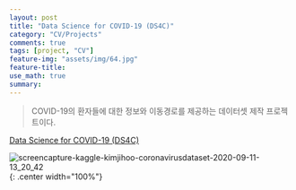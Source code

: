 ```yaml
---
layout: post
title: "Data Science for COVID-19 (DS4C)"
category: "CV/Projects"
comments: true
tags: [project, "CV"]
feature-img: "assets/img/64.jpg"
feature-title:
use_math: true
summary:
---
```


> COVID-19의 환자들에 대한 정보와 이동경로를 제공하는 데이터셋 제작 프로젝트이다.

[Data Science for COVID-19 (DS4C)](https://www.kaggle.com/kimjihoo/coronavirusdataset)

![screencapture-kaggle-kimjihoo-coronavirusdataset-2020-09-11-13_20_42](https://user-images.githubusercontent.com/37871541/92858948-a2cadc80-f431-11ea-8f48-69e4d2085bc1.png){: .center width="100%"}
